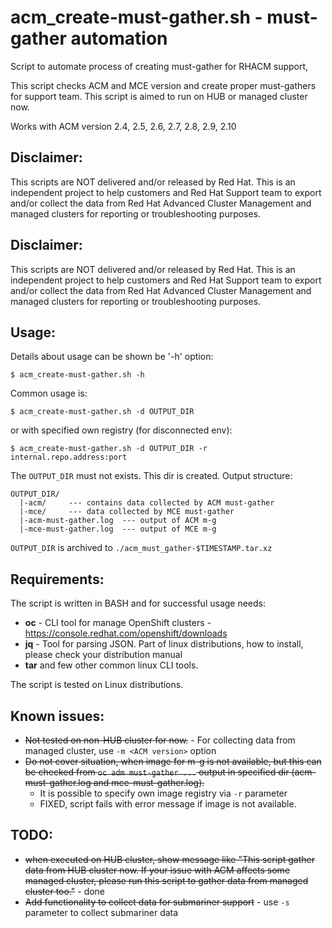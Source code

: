 # acm_create-must-gather.sh - must-gather automation
    
Script to automate process of creating must-gather for RHACM support,

This script checks ACM and MCE version and create proper must-gathers
for support team. This script is aimed to run on HUB or managed cluster now.

Works with ACM version 2.4, 2.5, 2.6, 2.7, 2.8, 2.9, 2.10

## Disclaimer:

This scripts are NOT delivered and/or released by Red Hat. This is an independent project to help customers and Red Hat Support team to export and/or collect the data from Red Hat Advanced Cluster Management and managed clusters for reporting or troubleshooting purposes.

## Disclaimer:

This scripts are NOT delivered and/or released by Red Hat. This is an independent project to help customers and Red Hat Support team to export and/or collect the data from Red Hat Advanced Cluster Management and managed clusters for reporting or troubleshooting purposes.

## Usage:

Details about usage can be shown be '-h' option:

```
$ acm_create-must-gather.sh -h
```

Common usage is:

```
$ acm_create-must-gather.sh -d OUTPUT_DIR
```

or with specified own registry (for disconnected env):

```
$ acm_create-must-gather.sh -d OUTPUT_DIR -r internal.repo.address:port
```

The `OUTPUT_DIR` must not exists. This dir is created. Output structure:

```
OUTPUT_DIR/
  |-acm/     --- contains data collected by ACM must-gather
  |-mce/     --- data collected by MCE must-gather
  |-acm-must-gather.log  --- output of ACM m-g
  |-mce-must-gather.log  --- output of MCE m-g
```

`OUTPUT_DIR` is archived to `./acm_must_gather-$TIMESTAMP.tar.xz`

## Requirements:

The script is written in BASH and for successful usage needs:
  * **oc** - CLI tool for manage OpenShift clusters - https://console.redhat.com/openshift/downloads
  * **jq** - Tool for parsing JSON. Part of linux distributions, how to install, please check your distribution manual
  * **tar** and few other common linux CLI tools.

The script is tested on Linux distributions.

## Known issues:
  * ~~Not tested on non-HUB cluster for now.~~ - For collecting data from managed cluster, use `-m <ACM version>` option
  * ~~Do not cover situation, when image for m-g is not available, but
    this can be checked from `oc adm must-gather ...` output in specified
    dir (acm-must-gather.log and mce-must-gather.log).~~
    * It is possible to specify own image registry via `-r` parameter
    * FIXED, script fails with error message if image is not available.

## TODO:
  * ~~when executed on HUB cluster, show message like "This script gather data from HUB cluster now. If your issue with ACM affects some managed cluster, please run this script to gather data from managed cluster too."~~ - done
  * ~~Add functionality to collect data for submariner support~~ - use `-s` parameter to collect submariner data
